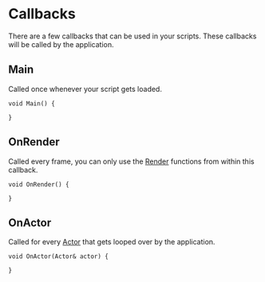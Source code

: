 # Callbacks
There are a few callbacks that can be used in your scripts. These callbacks will be called by the application.

## Main
Called once whenever your script gets loaded.
```angelscript
void Main() {

}
```

## OnRender
Called every frame, you can only use the [Render](/namespaces?id=render) functions from within this callback.
```angelscript
void OnRender() {

}
```

## OnActor
Called for every [Actor](/classes?id=actor) that gets looped over by the application.
```angelscript
void OnActor(Actor& actor) {

}
```